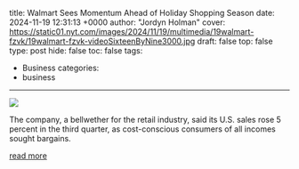 title: Walmart Sees Momentum Ahead of Holiday Shopping Season
date: 2024-11-19 12:31:13 +0000
author: "Jordyn Holman"
cover: https://static01.nyt.com/images/2024/11/19/multimedia/19walmart-fzvk/19walmart-fzvk-videoSixteenByNine3000.jpg
draft: false
top: false
type: post
hide: false
toc: false
tags:
  - Business
categories:
  - business
---

![](https://static01.nyt.com/images/2024/11/19/multimedia/19walmart-fzvk/19walmart-fzvk-videoSixteenByNine3000.jpg)

The company, a bellwether for the retail industry, said its U.S. sales rose 5 percent in the third quarter, as cost-conscious consumers of all incomes sought bargains.

[read more](https://www.nytimes.com/2024/11/19/business/walmart-sales-holiday-shopping.html)
